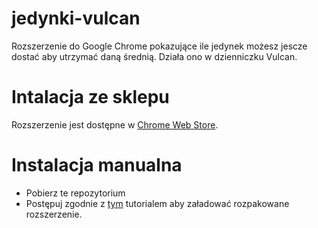 # jedynki-vulcan

Rozszerzenie do Google Chrome pokazujące ile jedynek możesz jescze dostać aby utrzymać daną średnią.
Działa ono w dzienniczku Vulcan.

# Intalacja ze sklepu
Rozszerzenie jest dostępne w [Chrome Web Store](https://chrome.google.com/webstore/detail/jedynki-vulcan/nnlpfialicihgdmolgaphgckaelialod).

# Instalacja manualna
- Pobierz te repozytorium
- Postępuj zgodnie z [tym](https://developer.chrome.com/docs/extensions/mv3/getstarted/development-basics/#load-unpacked) tutorialem aby załadować rozpakowane rozszerzenie.
